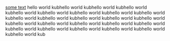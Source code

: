 [some text](javascript:alert('xss'))
hello world kubhello world kubhello world kubhello world kubhello world kubhello world kubhello world kubhello world kubhello world kubhello world kubhello world kubhello world kubhello world kubhello world kubhello world kubhello world kubhello world kubhello world kubhello world kubhello world kubhello world kubhello world kubhello world kubhello world kubhello world kub